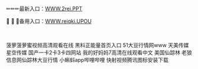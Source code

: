 <p>
	✏✏✏最新入口：<a href="http://www.baidu.com/link?url=6MA2SWnO3Raqke39an_0PUxosM6ZrUGzi1BN9tNnlPW&wd">WWW.2rei.PPT</a> 
	<p>
		🥔
🥔
🥔备用入口：<a href="http://www.baidu.com/link?url=6MA2SWnO3Raqke39an_0PUxosM6ZrUGzi1BN9tNnlPW&wd">WWW.reiqki.UPOU</a> 
	</p>
	<p>
		<br />
	</p>
	<p>
		菠萝菠萝蜜视频高清观看在线
黑料正能量首页入口
51大豆行情网www
天美传媒 星空传媒
国产一卡2卡3卡四网站
我的好妈妈7高清在线观看中文
美国仙踪林
老狼信息网仙踪林大豆行情
小蝌蚪app哔哩哔哩
快射视频腾讯图标安装下载
	</p>
